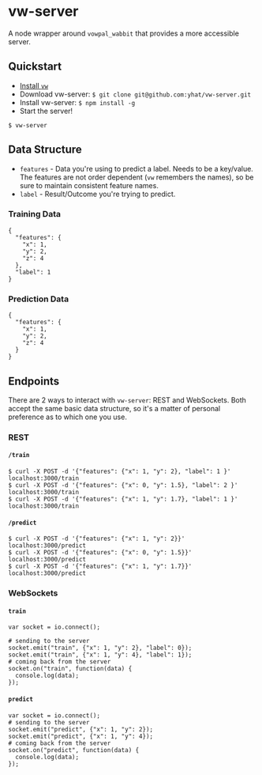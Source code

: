 # vw-server
A node wrapper around `vowpal_wabbit` that provides a more accessible server.

## Quickstart
- [Install `vw`](https://github.com/JohnLangford/vowpal_wabbit/wiki/Tutorial)
- Download vw-server: `$ git clone git@github.com:yhat/vw-server.git`
- Install vw-server: `$ npm install -g`
- Start the server!
```
$ vw-server
```

## Data Structure
- `features` - Data you're using to predict a label. Needs to be a key/value.
The features are not order dependent (`vw` remembers the names), so be sure
to maintain consistent feature names.
- `label` - Result/Outcome you're trying to predict.

### Training Data
```
{
  "features": {
    "x": 1,
    "y": 2,
    "z": 4
  },
  "label": 1
}
```

### Prediction Data
```
{
  "features": {
    "x": 1,
    "y": 2,
    "z": 4
  }
}
```

## Endpoints
There are 2 ways to interact with `vw-server`: REST and WebSockets. Both accept 
the same basic data structure, so it's a matter of personal preference as to 
which one you use.

### REST
#### `/train`
```
$ curl -X POST -d '{"features": {"x": 1, "y": 2}, "label": 1 }' localhost:3000/train
$ curl -X POST -d '{"features": {"x": 0, "y": 1.5}, "label": 2 }' localhost:3000/train
$ curl -X POST -d '{"features": {"x": 1, "y": 1.7}, "label": 1 }' localhost:3000/train
```

#### `/predict`
```
$ curl -X POST -d '{"features": {"x": 1, "y": 2}}' localhost:3000/predict
$ curl -X POST -d '{"features": {"x": 0, "y": 1.5}}' localhost:3000/predict
$ curl -X POST -d '{"features": {"x": 1, "y": 1.7}}' localhost:3000/predict
```

### WebSockets
#### `train`
```
var socket = io.connect();

# sending to the server
socket.emit("train", {"x": 1, "y": 2}, "label": 0});
socket.emit("train", {"x": 1, "y": 4}, "label": 1});
# coming back from the server
socket.on("train", function(data) {
  console.log(data);
});
```
#### `predict`
```
var socket = io.connect();
# sending to the server
socket.emit("predict", {"x": 1, "y": 2});
socket.emit("predict", {"x": 1, "y": 4});
# coming back from the server
socket.on("predict", function(data) {
  console.log(data);
});
```
